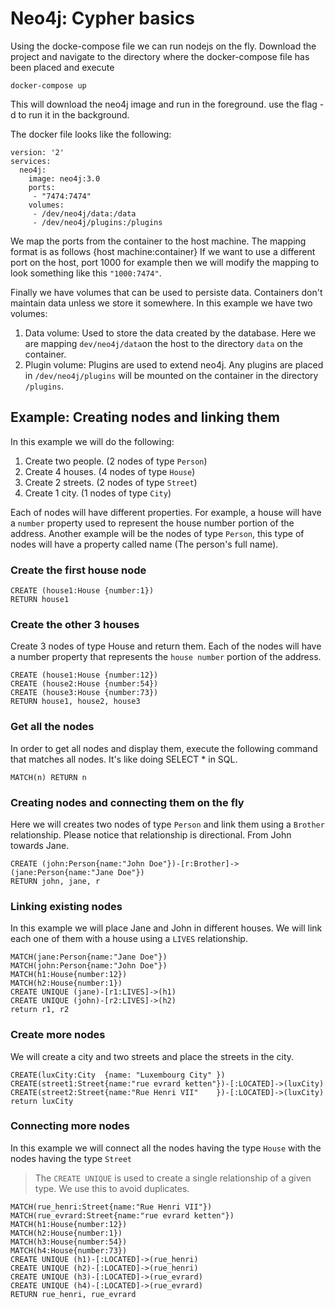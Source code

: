 # Neo4j: Cypher basics #

Using the docke-compose file we can run nodejs on the fly. Download the project and navigate to the directory where the docker-compose file has been placed and execute
```
docker-compose up
```
This will download the neo4j image and run in the foreground. use the flag -d to run it in the background.

The docker file looks like the following:
```
version: '2'
services:
  neo4j:
    image: neo4j:3.0
    ports:
     - "7474:7474"
    volumes:     
     - /dev/neo4j/data:/data
     - /dev/neo4j/plugins:/plugins   
```
We map the ports from the container to the host machine. The mapping format is as follows {host machine:container}
If we want to use a different port on the host, port 1000 for example then we will modify the mapping to look something like this
`"1000:7474"`.

Finally we have volumes that can be used to persiste data. Containers don't maintain data unless we store it somewhere. 
In this example we have two volumes:
1. Data volume: Used to store the data created by the database. Here we are mapping `dev/neo4j/data`on the host to the directory `data` on the container.
2. Plugin volume: Plugins are used to extend neo4j. Any plugins are placed in `/dev/neo4j/plugins` will be mounted on the container in the directory `/plugins`.

## Example: Creating nodes and linking them ##
In this example we will do the following:
1. Create two people. (2 nodes of type `Person`)
2. Create 4 houses. (4 nodes of type `House`)
3. Create 2 streets. (2 nodes of type `Street`)
4. Create 1 city. (1 nodes of type `City`)

Each of nodes will have different properties. For example, a house will have a `number` property used to represent the house number portion of the address. Another example will be the nodes of type `Person`, this type of nodes will have a property called name (The person's full name).

### Create the first house node ###

```
CREATE (house1:House {number:1})
RETURN house1
```

### Create the other 3 houses ###
Create 3 nodes of type House and return them. Each of the nodes will have a number property that represents the `house number` portion of the address.
```
CREATE (house1:House {number:12})
CREATE (house2:House {number:54})
CREATE (house3:House {number:73})
RETURN house1, house2, house3
```

### Get all the nodes ###

In order to get all nodes and display them, execute the following command that matches all nodes. It's like doing SELECT * in SQL.
```
MATCH(n) RETURN n
```

### Creating nodes and connecting them on the fly ###
Here we will creates two nodes of type `Person` and link them using a `Brother` relationship. Please notice that relationship is directional. From John towards Jane.
```
CREATE (john:Person{name:"John Doe"})-[r:Brother]->(jane:Person{name:"Jane Doe"})
RETURN john, jane, r
```

### Linking existing nodes ###
In this example we will place Jane and John in different houses. We will link each one of them with a house using a `LIVES` relationship.
```
MATCH(jane:Person{name:"Jane Doe"})
MATCH(john:Person{name:"John Doe"})
MATCH(h1:House{number:12})
MATCH(h2:House{number:1})
CREATE UNIQUE (jane)-[r1:LIVES]->(h1)
CREATE UNIQUE (john)-[r2:LIVES]->(h2)
return r1, r2
```
### Create more nodes ###
We will create a city and two streets and place the streets in the city.
```
CREATE(luxCity:City  {name: "Luxembourg City" })
CREATE(street1:Street{name:"rue evrard ketten"})-[:LOCATED]->(luxCity)
CREATE(street2:Street{name:"Rue Henri VII"    })-[:LOCATED]->(luxCity)
return luxCity
```

### Connecting more nodes ###
In this example we will connect all the nodes having the type `House` with the nodes having the type `Street`
>The `CREATE UNIQUE` is used to create a single relationship of a given type. We use this to avoid duplicates.
```
MATCH(rue_henri:Street{name:"Rue Henri VII"}) 
MATCH(rue_evrard:Street{name:"rue evrard ketten"}) 
MATCH(h1:House{number:12})
MATCH(h2:House{number:1})
MATCH(h3:House{number:54})
MATCH(h4:House{number:73})
CREATE UNIQUE (h1)-[:LOCATED]->(rue_henri)
CREATE UNIQUE (h2)-[:LOCATED]->(rue_henri)
CREATE UNIQUE (h3)-[:LOCATED]->(rue_evrard)
CREATE UNIQUE (h4)-[:LOCATED]->(rue_evrard)
RETURN rue_henri, rue_evrard
```

